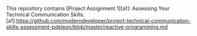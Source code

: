 This repository contains [Project Assignment 1][a1]: Assessing Your Technical Communication Skills.
[a1]:https://github.com/moderndeveloper/project-technical-communication-skills-assessment-pdeleon/blob/master/reactive-programming.md
